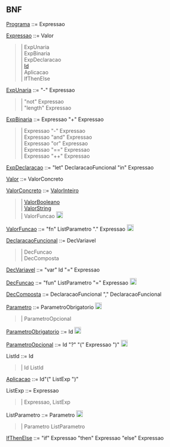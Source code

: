 ## BNF
[Programa](https://raw.githubusercontent.com/joaotiagofsp/optparams/main/src/main/java/plp/lf1/Programa.java) ::= Expressao

[Expressao](https://raw.githubusercontent.com/joaotiagofsp/optparams/main/src/main/java/plp/le1/expressoes/Expressao.java) ::= Valor <br />
>	| ExpUnaria <br />
>	| ExpBinaria <br />
>	| ExpDeclaracao <br />
>	| [Id](https://raw.githubusercontent.com/joaotiagofsp/optparams/main/src/main/java/plp/le2/expressoes/Id.java) <br />
>	| Aplicacao <br />
>	| IfThenElse <br />

[ExpUnaria](https://raw.githubusercontent.com/joaotiagofsp/optparams/main/src/main/java/plp/le1/expressoes/ExpUnaria.java) ::= "-" Expressao <br />
>	| "not" Expressao <br />
>	| "length" Expressao <br />

[ExpBinaria](https://raw.githubusercontent.com/joaotiagofsp/optparams/main/src/main/java/plp/le1/expressoes/ExpBinaria.java) ::= Expressao "+" Expressao <br />
>	| Expressao "-" Expressao <br />
>	| Expressao "and" Expressao <br />
>	| Expressao "or" Expressao <br />
>	| Expressao "==" Expressao <br />
>	| Expressao "++" Expressao <br />

[ExpDeclaracao](https://raw.githubusercontent.com/joaotiagofsp/optparams/main/src/main/java/plp/lf1/expressoes/ExpDeclaracao.java) ::= "let" DeclaracaoFuncional "in" Expressao

[Valor](https://raw.githubusercontent.com/joaotiagofsp/optparams/main/src/main/java/plp/le1/expressoes/Valor.java) ::= ValorConcreto

[ValorConcreto](src/main/java/plp/le1/expressoes/ValorConcreto.java) ::= [ValorInteiro](src/main/java/plp/le1/expressoes/ValorInteiro.java) <br />
>	| [ValorBooleano](src/main/java/plp/le1/expressoes/ValorBooleano.java) <br />
>	| [ValorString](src/main/java/plp/le1/expressoes/ValorString.java) <br />
> | ValorFuncao	<img src="https://icones.pro/wp-content/uploads/2021/04/nouveau-symbole-vert.png" width="18" height="18"/>

[ValorFuncao](src/main/java/plp/le2/expressoes/ValorFuncao.java) ::= "fn" ListParametro "." Expressao <img src="https://icones.pro/wp-content/uploads/2021/04/nouveau-symbole-vert.png" width="18" height="18"/>

[DeclaracaoFuncional](src/main/java/plp/lf1/expressoes/DeclaracaoFuncional.java) ::= DecVariavel <br />
>	| DecFuncao <br />
>	| DecComposta

[DecVariavel](src/main/java/plp/lf1/expressoes/DecVariavel.java) ::= "var" Id "=" Expressao

[DecFuncao](src/main/java/plp/optparam/expressoes/DecFuncao.java) ::= "fun" ListParametro "=" Expressao <img src="https://icones.pro/wp-content/uploads/2021/04/nouveau-symbole-vert.png" width="18" height="18"/>

[DecComposta](src/main/java/plp/lf1/expressoes/DecComposta.java) ::= DeclaracaoFuncional "," DeclaracaoFuncional

[Parametro](src/main/java/plp/le1/expressoes/Parametro.java) ::= ParametroObrigatorio <img src="https://icones.pro/wp-content/uploads/2021/04/nouveau-symbole-vert.png" width="18" height="18"/> <br />
>	| ParametroOpcional

[ParametroObrigatorio](src/main/java/plp/le1/expressoes/ParametroObrigatorio.java) ::= Id <img src="https://icones.pro/wp-content/uploads/2021/04/nouveau-symbole-vert.png" width="18" height="18"/> 

[ParametroOpcional](src/main/java/plp/le1/expressoes/ParametroOpcional.java) ::= Id "?" "(" Expressao ")"	<img src="https://icones.pro/wp-content/uploads/2021/04/nouveau-symbole-vert.png" width="18" height="18"/>

ListId ::= Id <br />
>	| Id ListId

[Aplicacao](src/main/java/plp/optparam/expressoes/Aplicacao.java) ::= Id"(" ListExp ")"

ListExp ::= Expressao <br />
>	| Expressao, ListExp

ListParametro ::= Parametro	<img src="https://icones.pro/wp-content/uploads/2021/04/nouveau-symbole-vert.png" width="18" height="18"/> <br />
>	| Parametro ListParametro

[IfThenElse](src/main/java/plp/lf1/expressoes/IfThenElse.java) ::= "if" Expressao "then" Expressao "else" Expressao
